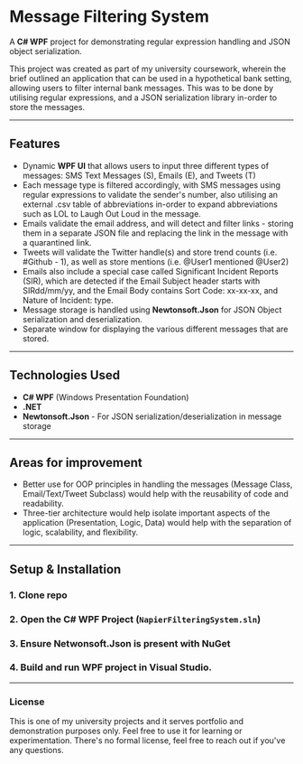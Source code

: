 # Message Filtering System

A **C# WPF** project for demonstrating regular expression handling and JSON object serialization.

This project was created as part of my university coursework, wherein the brief outlined an application that can be used in a hypothetical bank setting, allowing users to filter internal bank messages. This was to be done by utilising regular expressions, and a JSON serialization library in-order to store the messages.

---
## Features
- Dynamic **WPF UI** that allows users to input three different types of messages: SMS Text Messages (S), Emails (E), and Tweets (T)
- Each message type is filtered accordingly, with SMS messages using regular expressions to validate the sender's number, also utilising an external .csv table of abbreviations in-order to expand abbreviations such as LOL to Laugh Out Loud in the message.
- Emails validate the email address, and will detect and filter links - storing them in a separate JSON file and replacing the link in the message with a quarantined link.
- Tweets will validate the Twitter handle(s) and store trend counts (i.e. #Github - 1), as well as store mentions (i.e. @User1 mentioned @User2)
- Emails also include a special case called Significant Incident Reports (SIR), which are detected if the Email Subject header starts with SIRdd/mm/yy, and the Email Body contains Sort Code: xx-xx-xx, and Nature of Incident: type.
- Message storage is handled using **Newtonsoft.Json** for JSON Object serialization and deserialization. 
- Separate window for displaying the various different messages that are stored.
---
## Technologies Used
- **C# WPF** (Windows Presentation Foundation)
- **.NET**
- **Newtonsoft.Json** - For JSON serialization/deserialization in message storage

---
## Areas for improvement
- Better use for OOP principles in handling the messages (Message Class, Email/Text/Tweet Subclass) would help with the reusability of code and readability.
- Three-tier architecture would help isolate important aspects of the application (Presentation, Logic, Data) would help with the separation of logic, scalability, and flexibility.
---
## Setup & Installation

### 1. Clone repo
### 2. Open the C# WPF Project (``NapierFilteringSystem.sln``)
### 3. Ensure Netwonsoft.Json is present with NuGet
### 4. Build and run WPF project in Visual Studio.
---

### License
This is one of my university projects and it serves portfolio and demonstration purposes only. Feel free to use it for learning or experimentation. There's no formal license, feel free to reach out if you've any questions. 
